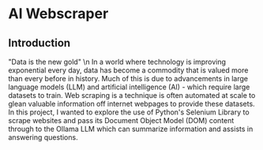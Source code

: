 # AI Webscraper

## Introduction
"Data is the new gold" \n
In a world where technology is improving exponential every day, data has become a commodity that is valued more than every before in history. Much of this is due to advancements in large language models (LLM) and artificial intelligence (AI) - which require large datasets to train.  Web scraping is a technique is often automated at scale to glean valuable information off internet webpages to provide these datasets. In this project, I wanted to explore the use of Python's Selenium Library to scrape websites and pass its Document Object Model (DOM) content through to the Ollama LLM which can summarize information and assists in answering questions.
